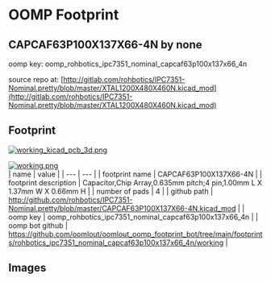 # OOMP Footprint  
## CAPCAF63P100X137X66-4N  by none  
  
oomp key: oomp_rohbotics_ipc7351_nominal_capcaf63p100x137x66_4n  
  
source repo at: [http://gitlab.com/rohbotics/IPC7351-Nominal.pretty/blob/master/XTAL1200X480X460N.kicad_mod](http://gitlab.com/rohbotics/IPC7351-Nominal.pretty/blob/master/XTAL1200X480X460N.kicad_mod)  
## Footprint  
  
[![working_kicad_pcb_3d.png](working_kicad_pcb_3d_600.png)](working_kicad_pcb_3d.png)  
  
[![working.png](working_600.png)](working.png)  
| name | value | 
| --- | --- | 
| footprint name | CAPCAF63P100X137X66-4N | 
| footprint description | Capacitor,Chip Array,0.635mm pitch;4 pin,1.00mm L X 1.37mm W X 0.66mm H | 
| number of pads | 4 | 
| github path | http://github.com/rohbotics/IPC7351-Nominal.pretty/blob/master/CAPCAF63P100X137X66-4N.kicad_mod | 
| oomp key | oomp_rohbotics_ipc7351_nominal_capcaf63p100x137x66_4n | 
| oomp bot github | https://github.com/oomlout/oomlout_oomp_footprint_bot/tree/main/footprints/rohbotics_ipc7351_nominal_capcaf63p100x137x66_4n/working | 
## Images  
